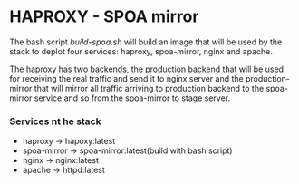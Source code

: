 # HAPROXY - SPOA mirror 

The bash script _build-spoa.sh_ will build an image that will be used by the stack to deplot  four services: haproxy, spoa-mirror, nginx and apache. 

The haproxy has two backends, the production backend that will be used for receiving the real traffic and send it to nginx server and the production-mirror that will mirror all traffic arriving to production backend to the spoa-mirror service and so from the spoa-mirror to stage server.

### Services nt he stack
  + haproxy -> hapoxy:latest
  + spoa-mirror -> spoa-mirror:latest(build with bash script)
  + nginx -> nginx:latest
  + apache -> httpd:latest


